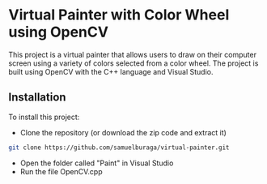 # Virtual Painter with Color Wheel using OpenCV
This project is a virtual painter that allows users to draw on their computer screen using a variety of colors selected from a color wheel. The project is built using OpenCV with the C++ language and Visual Studio.

## Installation
To install this project:
* Clone the repository (or download the zip code and extract it)

```bash
git clone https://github.com/samuelburaga/virtual-painter.git
```
* Open the folder called "Paint" in Visual Studio
* Run the file OpenCV.cpp
